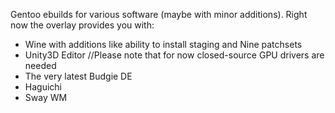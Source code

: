 Gentoo ebuilds for various software (maybe with minor additions). Right now the overlay provides you with:
* Wine with additions like ability to install staging and Nine patchsets
* Unity3D Editor //Please note that for now closed-source GPU drivers are needed
* The very latest Budgie DE
* Haguichi
* Sway WM
